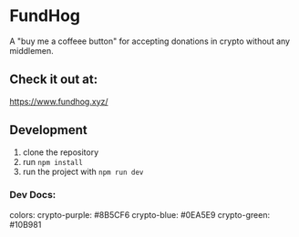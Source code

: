 # FundHog
A "buy me a coffeee button" for accepting donations in crypto without any middlemen.

## Check it out at:
https://www.fundhog.xyz/

## Development
1. clone the repository
2. run `npm install`
3. run the project with `npm run dev`

### Dev Docs:
colors:
crypto-purple: #8B5CF6
crypto-blue: #0EA5E9
crypto-green: #10B981
